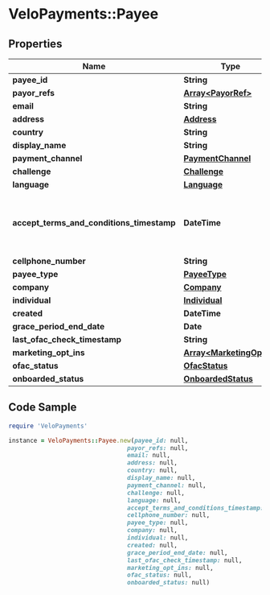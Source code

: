 # VeloPayments::Payee

## Properties

Name | Type | Description | Notes
------------ | ------------- | ------------- | -------------
**payee_id** | **String** |  | [optional] 
**payor_refs** | [**Array&lt;PayorRef&gt;**](PayorRef.md) |  | [optional] 
**email** | **String** |  | [optional] 
**address** | [**Address**](Address.md) |  | [optional] 
**country** | **String** |  | [optional] 
**display_name** | **String** |  | [optional] 
**payment_channel** | [**PaymentChannel**](PaymentChannel.md) |  | [optional] 
**challenge** | [**Challenge**](Challenge.md) |  | [optional] 
**language** | [**Language**](Language.md) |  | [optional] 
**accept_terms_and_conditions_timestamp** | **DateTime** | The timestamp when the payee last accepted T&amp;Cs | [optional] 
**cellphone_number** | **String** |  | [optional] 
**payee_type** | [**PayeeType**](PayeeType.md) |  | [optional] 
**company** | [**Company**](Company.md) |  | [optional] 
**individual** | [**Individual**](Individual.md) |  | [optional] 
**created** | **DateTime** |  | [optional] 
**grace_period_end_date** | **Date** |  | [optional] 
**last_ofac_check_timestamp** | **String** |  | [optional] 
**marketing_opt_ins** | [**Array&lt;MarketingOptIn&gt;**](MarketingOptIn.md) |  | [optional] 
**ofac_status** | [**OfacStatus**](OfacStatus.md) |  | [optional] 
**onboarded_status** | [**OnboardedStatus**](OnboardedStatus.md) |  | [optional] 

## Code Sample

```ruby
require 'VeloPayments'

instance = VeloPayments::Payee.new(payee_id: null,
                                 payor_refs: null,
                                 email: null,
                                 address: null,
                                 country: null,
                                 display_name: null,
                                 payment_channel: null,
                                 challenge: null,
                                 language: null,
                                 accept_terms_and_conditions_timestamp: null,
                                 cellphone_number: null,
                                 payee_type: null,
                                 company: null,
                                 individual: null,
                                 created: null,
                                 grace_period_end_date: null,
                                 last_ofac_check_timestamp: null,
                                 marketing_opt_ins: null,
                                 ofac_status: null,
                                 onboarded_status: null)
```


